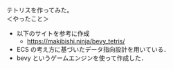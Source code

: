 テトリスを作ってみた。  
＜やったこと＞  
* 以下のサイトを参考に作成
  * https://makibishi.ninja/bevy_tetris/
* ECS の考え方に基づいたデータ指向設計を用いている．
* bevy というゲームエンジンを使って作成した．
